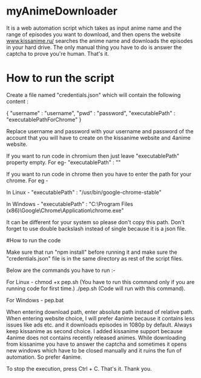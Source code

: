 # myAnimeDownloader
It is a web automation script which takes as input anime name and the range of episodes you want to download, and then opens the website www.kissanime.ru/ searches the anime name and downloads the episodes in your hard drive. The only manual thing you have to do is answer the captcha to prove you're human. That's it.

# How to run the script
Create a file named "credentials.json" which will contain the following content : 

{
    "username" : "username",
    "pwd" : "password",
    "executablePath" : "executablePathForChrome"
}

Replace username and password with your username and password of the account that you will have to create on the kissanime website and 4anime website.

If you want to run code in chromium then just leave "executablePath" property empty. For eg- 
"executablePath" : ""

If you want to run code in chrome then you have to enter the path for your chrome. For eg - 

In Linux - 
"executablePath" : "/usr/bin/google-chrome-stable"

In Windows - 
"executablePath" : "C:\\Program Files (x86)\\Google\\Chrome\\Application\\chrome.exe"

It can be different for your system so please don't copy this path.
Don't forget to use double backslash instead of single because it is a json file.

#How to run the code

Make sure that run "npm install" before running it and make sure the "credentials.json" file is in the same directory as rest of the script files.

Below are the commands you have to run :-

For Linux - 
chmod +x pep.sh (You have to run this command only if you are running code for first time.)
./pep.sh (Code will run with this command).

For Windows - 
pep.bat

When entering download path, enter absolute path instead of relative path.
When entering website choice, I will prefer 4anime because it contains less issues like ads etc. and it downloads episodes in 1080p by default. Always keep kissanime as second choice.
I added kissanime support because 4anime does not contains recently released animes.
While downloading from kissanime you have to answer the captcha and sometimes it opens new windows which have to be closed manually and it ruins the fun of automation. So prefer 4anime.

To stop the execution, press Ctrl + C.
That's it. Thank you.
